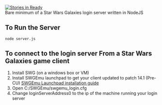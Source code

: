 [![Stories in Ready](https://badge.waffle.io/thoop/swg-login-server-node.png)](http://waffle.io/thoop/swg-login-server-node)  
Bare minimum of a Star Wars Galaxies login server written in NodeJS

To Run the Server
------------------

`node server.js`

To connect to the login server From a Star Wars Galaxies game client
------------------

1. Install SWG (on a windows box or VM)
2. Install SWGEmu launchpad to get your client updated to patch 14.1 (Pre-CU) [SWGEmu Launchpad installation guide](http://www.swgemu.com/forums/content.php?r=179-Install-SWGEmu)
3. Open C:/SWGEmu/swgemu_login.cfg
4. Change loginServerAddress0 to the ip of the machine running your login server
